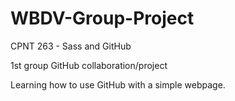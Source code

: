 # WBDV-Group-Project

CPNT 263 - Sass and GitHub

1st group GitHub collaboration/project

Learning how to use GitHub with a simple webpage.
